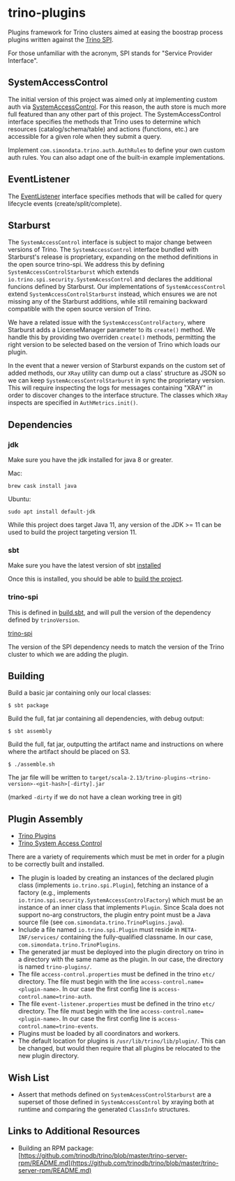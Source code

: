 # trino-plugins

Plugins framework for Trino clusters aimed at easing the boostrap process plugins written against the [Trino SPI](https://github.com/trinodb/trino/tree/master/trino-spi).

For those unfamiliar with the acronym, SPI stands for "Service Provider Interface".


## SystemAccessControl

The initial version of this project was aimed only at implementing custom auth via [SystemAccessControl](https://github.com/trinodb/trino/blob/master/trino-spi/src/main/java/io/trino/spi/security/SystemAccessControl.java). For this reason, the auth store is much more full featured than any other part of this project. The SystemAccessControl interface specifies the methods that Trino uses to determine which resources (catalog/schema/table) and actions (functions, etc.) are accessible for a given role when they submit a query.

Implement `com.simondata.trino.auth.AuthRules` to define your own custom auth rules. You can also adapt one of the built-in example implementations.


## EventListener

The [EventListener](https://github.com/trinodb/trino/blob/master/trino-spi/src/main/java/io/trino/spi/eventlistener/EventListener.java) interface specifies methods that will be called for query lifecycle events (create/split/complete).


## Starburst

The `SystemAccessControl` interface is subject to major change between versions of Trino. The `SystemAccessControl` interface bundled with Starburst's release is proprietary, expanding on the method definitions in the open source trino-spi. We address this by defining `SystemAccessControlStarburst` which extends `io.trino.spi.security.SystemAcessControl` and declares the additional funcions defined by Starburst. Our implementations of `SystemAccessControl` extend `SystemAccessControlStarburst` instead, which ensures we are not missing any of the Starburst additions, while still remaining backward compatible with the open source version of Trino.

We have a related issue with the `SystemAccessControlFactory`, where Starburst adds a LicenseManager parameter to its `create()` method. We handle this by providing two overriden `create()` methods, permitting the right version to be selected based on the version of Trino which loads our plugin.

In the event that a newer version of Starburst expands on the custom set of added methods, our `XRay` utility can dump out a class' structure as JSON so we can keep `SystemAccessControlStarburst` in sync the proprietary version. This will require inspecting the logs for messages containing "XRAY" in order to discover changes to the interface structure. The classes which `XRay` inspects are specified in `AuthMetrics.init()`.


## Dependencies

### jdk

Make sure you have the jdk installed for java 8 or greater.

Mac:
```
brew cask install java
```

Ubuntu:
```
sudo apt install default-jdk
```

While this project does target Java 11, any version of the JDK >= 11 can be used to build the project targeting version 11.

### sbt

Make sure you have the latest version of sbt [installed](https://www.scala-sbt.org/1.x/docs/Setup.html)

Once this is installed, you should be able to [build the project](#building).

### trino-spi

This is defined in [build.sbt](build.sbt), and will pull the version of the dependency defined by `trinoVersion`.

[trino-spi](https://mvnrepository.com/artifact/io.trino/trino-spi/351)

The version of the SPI dependency needs to match the version of the Trino cluster to which we are adding the plugin.


## Building

Build a basic jar containing only our local classes:
```
$ sbt package
```

Build the full, fat jar containing all dependencies, with debug output:
```
$ sbt assembly
```

Build the full, fat jar, outputting the artifact name and instructions on where where the artifact should be placed on S3.
```
$ ./assemble.sh
```

The jar file will be written to `target/scala-2.13/trino-plugins-<trino-version>-<git-hash>[-dirty].jar`

(marked `-dirty` if we do not have a clean working tree in git)


## Plugin Assembly

- [Trino Plugins](https://trino.io/docs/current/develop/spi-overview.html)
- [Trino System Access Control](https://trino.io/docs/current/develop/system-access-control.html)

There are a variety of requirements which must be met in order for a plugin to be correctly built and installed.
- The plugin is loaded by creating an instances of the declared plugin class (implements `io.trino.spi.Plugin`), fetching an instance of a factory (e.g., implements `io.trino.spi.security.SystemAccessControlFactory`) which must be an instance of an inner class that implements `Plugin`. Since Scala does not support no-arg constructors, the plugin entry point must be a Java source file (see `com.simondata.trino.TrinoPlugins.java`).
- Include a file named `io.trino.spi.Plugin` must reside in `META-INF/services/` containing the fully-qualified classname. In our case, `com.simondata.trino.TrinoPlugins`.
- The generated jar must be deployed into the plugin directory on trino in a directory with the same name as the plugin. In our case, the directory is named `trino-plugins/`.
- The file `access-control.properties` must be defined in the trino `etc/` directory. The file must begin with the line `access-control.name=<plugin-name>`. In our case the first config line is `access-control.name=trino-auth`.
- The file `event-listener.properties` must be defined in the trino `etc/` directory. The file must begin with the line `access-control.name=<plugin-name>`. In our case the first config line is `access-control.name=trino-events`.
- Plugins must be loaded by all coordinators and workers.
- The default location for plugins is `/usr/lib/trino/lib/plugin/`. This can be changed, but would then require that all plugins be relocated to the new plugin directory.


## Wish List

- Assert that methods defined on `SystemAcessControlStarburst` are a superset of those defined in `SystemAccessControl` by xraying both at runtime and comparing the generated `ClassInfo` structures.


## Links to Additional Resources

- Building an RPM package: [https://github.com/trinodb/trino/blob/master/trino-server-rpm/README.md](https://github.com/trinodb/trino/blob/master/trino-server-rpm/README.md)

